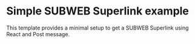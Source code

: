 # Simple SUBWEB Superlink example

This template provides a minimal setup to get a SUBWEB Superlink using React and Post message.
